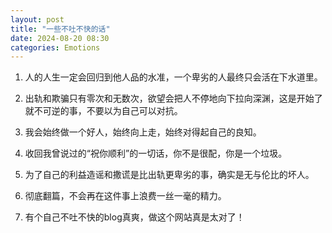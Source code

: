 ```yaml
---
layout: post
title: "一些不吐不快的话"
date: 2024-08-20 08:30
categories: Emotions
---
```



1. 人的人生一定会回归到他人品的水准，一个卑劣的人最终只会活在下水道里。

2. 出轨和欺骗只有零次和无数次，欲望会把人不停地向下拉向深渊，这是开始了就不可逆的事，不要以为自己可以对抗。

3. 我会始终做一个好人，始终向上走，始终对得起自己的良知。

4. 收回我曾说过的“祝你顺利”的一切话，你不是很配，你是一个垃圾。

5. 为了自己的利益造谣和撒谎是比出轨更卑劣的事，确实是无与伦比的坏人。

6. 彻底翻篇，不会再在这件事上浪费一丝一毫的精力。

7. 有个自己不吐不快的blog真爽，做这个网站真是太对了！




